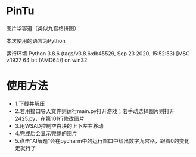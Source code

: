 # PinTu

图片华容道（类似九宫格拼图）

本次使用的语言为Python

运行环境 Python 3.8.6 (tags/v3.8.6:db45529, Sep 23 2020, 15:52:53) [MSC v.1927 64 bit (AMD64)] on win32

# 使用方法

- 1.下载并解压
- 2.若用接口导入文件则运行main.py打开游戏；若手动选择图片则打开2425.py，在第101行修改图片
- 3.用WSAD控制空白块的上下左右移动
- 4.完成后会显示完整的图片
- 5.点击“AI解题”会在pycharm中的运行窗口中给出数字九宫格，跟着0的变化走就行了
